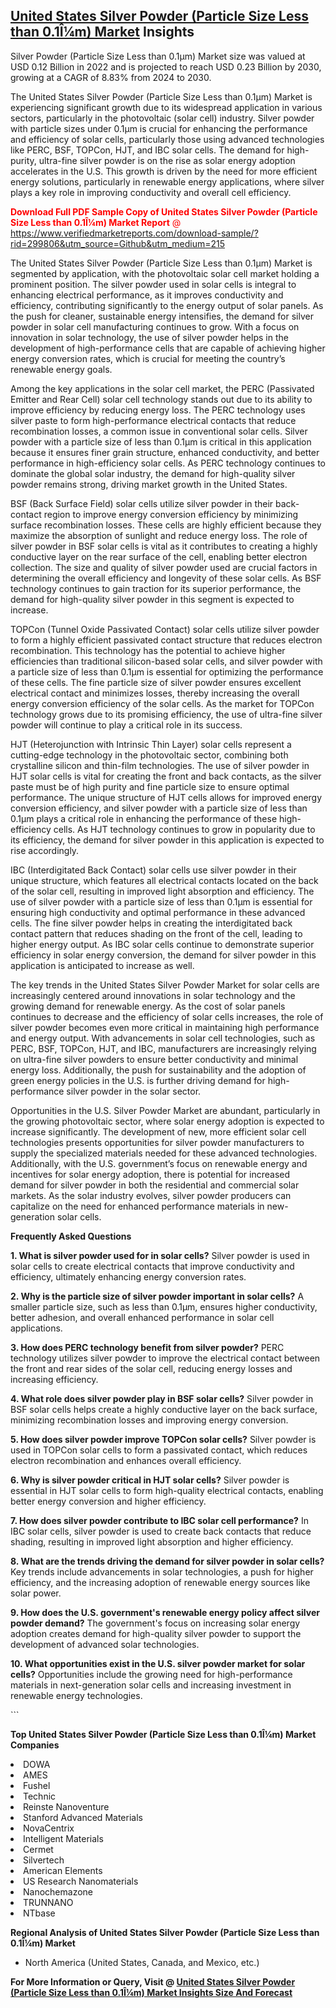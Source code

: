 <h2><a href="https://www.verifiedmarketreports.com/download-sample/?rid=299806&amp;utm_source=Github&amp;utm_medium=215" target="_blank">United States Silver Powder (Particle Size Less than 0.1Î¼m) Market</a> Insights</h2><p>Silver Powder (Particle Size Less than 0.1μm) Market size was valued at USD 0.12 Billion in 2022 and is projected to reach USD 0.23 Billion by 2030, growing at a CAGR of 8.83% from 2024 to 2030.</p><p><p>The United States Silver Powder (Particle Size Less than 0.1μm) Market is experiencing significant growth due to its widespread application in various sectors, particularly in the photovoltaic (solar cell) industry. Silver powder with particle sizes under 0.1μm is crucial for enhancing the performance and efficiency of solar cells, particularly those using advanced technologies like PERC, BSF, TOPCon, HJT, and IBC solar cells. The demand for high-purity, ultra-fine silver powder is on the rise as solar energy adoption accelerates in the U.S. This growth is driven by the need for more efficient energy solutions, particularly in renewable energy applications, where silver plays a key role in improving conductivity and overall cell efficiency.<p><span class=""><span style="color: #ff0000;"><strong>Download Full PDF Sample Copy of United States Silver Powder (Particle Size Less than 0.1Î¼m) Market Report</strong> @ </span><a href="https://www.verifiedmarketreports.com/download-sample/?rid=299806&amp;utm_source=Github&amp;utm_medium=215" target="_blank">https://www.verifiedmarketreports.com/download-sample/?rid=299806&amp;utm_source=Github&amp;utm_medium=215</a></span></p></p><p>The United States Silver Powder (Particle Size Less than 0.1μm) Market is segmented by application, with the photovoltaic solar cell market holding a prominent position. The silver powder used in solar cells is integral to enhancing electrical performance, as it improves conductivity and efficiency, contributing significantly to the energy output of solar panels. As the push for cleaner, sustainable energy intensifies, the demand for silver powder in solar cell manufacturing continues to grow. With a focus on innovation in solar technology, the use of silver powder helps in the development of high-performance cells that are capable of achieving higher energy conversion rates, which is crucial for meeting the country’s renewable energy goals.<p>Among the key applications in the solar cell market, the PERC (Passivated Emitter and Rear Cell) solar cell technology stands out due to its ability to improve efficiency by reducing energy loss. The PERC technology uses silver paste to form high-performance electrical contacts that reduce recombination losses, a common issue in conventional solar cells. Silver powder with a particle size of less than 0.1μm is critical in this application because it ensures finer grain structure, enhanced conductivity, and better performance in high-efficiency solar cells. As PERC technology continues to dominate the global solar industry, the demand for high-quality silver powder remains strong, driving market growth in the United States.<p>BSF (Back Surface Field) solar cells utilize silver powder in their back-contact region to improve energy conversion efficiency by minimizing surface recombination losses. These cells are highly efficient because they maximize the absorption of sunlight and reduce energy loss. The role of silver powder in BSF solar cells is vital as it contributes to creating a highly conductive layer on the rear surface of the cell, enabling better electron collection. The size and quality of silver powder used are crucial factors in determining the overall efficiency and longevity of these solar cells. As BSF technology continues to gain traction for its superior performance, the demand for high-quality silver powder in this segment is expected to increase.<p>TOPCon (Tunnel Oxide Passivated Contact) solar cells utilize silver powder to form a highly efficient passivated contact structure that reduces electron recombination. This technology has the potential to achieve higher efficiencies than traditional silicon-based solar cells, and silver powder with a particle size of less than 0.1μm is essential for optimizing the performance of these cells. The fine particle size of silver powder ensures excellent electrical contact and minimizes losses, thereby increasing the overall energy conversion efficiency of the solar cells. As the market for TOPCon technology grows due to its promising efficiency, the use of ultra-fine silver powder will continue to play a critical role in its success.<p>HJT (Heterojunction with Intrinsic Thin Layer) solar cells represent a cutting-edge technology in the photovoltaic sector, combining both crystalline silicon and thin-film technologies. The use of silver powder in HJT solar cells is vital for creating the front and back contacts, as the silver paste must be of high purity and fine particle size to ensure optimal performance. The unique structure of HJT cells allows for improved energy conversion efficiency, and silver powder with a particle size of less than 0.1μm plays a critical role in enhancing the performance of these high-efficiency cells. As HJT technology continues to grow in popularity due to its efficiency, the demand for silver powder in this application is expected to rise accordingly.<p>IBC (Interdigitated Back Contact) solar cells use silver powder in their unique structure, which features all electrical contacts located on the back of the solar cell, resulting in improved light absorption and efficiency. The use of silver powder with a particle size of less than 0.1μm is essential for ensuring high conductivity and optimal performance in these advanced cells. The fine silver powder helps in creating the interdigitated back contact pattern that reduces shading on the front of the cell, leading to higher energy output. As IBC solar cells continue to demonstrate superior efficiency in solar energy conversion, the demand for silver powder in this application is anticipated to increase as well.<p>The key trends in the United States Silver Powder Market for solar cells are increasingly centered around innovations in solar technology and the growing demand for renewable energy. As the cost of solar panels continues to decrease and the efficiency of solar cells increases, the role of silver powder becomes even more critical in maintaining high performance and energy output. With advancements in solar cell technologies, such as PERC, BSF, TOPCon, HJT, and IBC, manufacturers are increasingly relying on ultra-fine silver powders to ensure better conductivity and minimal energy loss. Additionally, the push for sustainability and the adoption of green energy policies in the U.S. is further driving demand for high-performance silver powder in the solar sector.<p>Opportunities in the U.S. Silver Powder Market are abundant, particularly in the growing photovoltaic sector, where solar energy adoption is expected to increase significantly. The development of new, more efficient solar cell technologies presents opportunities for silver powder manufacturers to supply the specialized materials needed for these advanced technologies. Additionally, with the U.S. government’s focus on renewable energy and incentives for solar energy adoption, there is potential for increased demand for silver powder in both the residential and commercial solar markets. As the solar industry evolves, silver powder producers can capitalize on the need for enhanced performance materials in new-generation solar cells.<p><strong>Frequently Asked Questions</strong></p><p><strong>1. What is silver powder used for in solar cells?</strong> Silver powder is used in solar cells to create electrical contacts that improve conductivity and efficiency, ultimately enhancing energy conversion rates.</p><p><strong>2. Why is the particle size of silver powder important in solar cells?</strong> A smaller particle size, such as less than 0.1μm, ensures higher conductivity, better adhesion, and overall enhanced performance in solar cell applications.</p><p><strong>3. How does PERC technology benefit from silver powder?</strong> PERC technology utilizes silver powder to improve the electrical contact between the front and rear sides of the solar cell, reducing energy losses and increasing efficiency.</p><p><strong>4. What role does silver powder play in BSF solar cells?</strong> Silver powder in BSF solar cells helps create a highly conductive layer on the back surface, minimizing recombination losses and improving energy conversion.</p><p><strong>5. How does silver powder improve TOPCon solar cells?</strong> Silver powder is used in TOPCon solar cells to form a passivated contact, which reduces electron recombination and enhances overall efficiency.</p><p><strong>6. Why is silver powder critical in HJT solar cells?</strong> Silver powder is essential in HJT solar cells to form high-quality electrical contacts, enabling better energy conversion and higher efficiency.</p><p><strong>7. How does silver powder contribute to IBC solar cell performance?</strong> In IBC solar cells, silver powder is used to create back contacts that reduce shading, resulting in improved light absorption and higher efficiency.</p><p><strong>8. What are the trends driving the demand for silver powder in solar cells?</strong> Key trends include advancements in solar technologies, a push for higher efficiency, and the increasing adoption of renewable energy sources like solar power.</p><p><strong>9. How does the U.S. government's renewable energy policy affect silver powder demand?</strong> The government's focus on increasing solar energy adoption creates demand for high-quality silver powder to support the development of advanced solar technologies.</p><p><strong>10. What opportunities exist in the U.S. silver powder market for solar cells?</strong> Opportunities include the growing need for high-performance materials in next-generation solar cells and increasing investment in renewable energy technologies.</p>```</p><p><strong>Top United States Silver Powder (Particle Size Less than 0.1Î¼m) Market Companies</strong></p><div data-test-id=""><p><li>DOWA</li><li> AMES</li><li> Fushel</li><li> Technic</li><li> Reinste Nanoventure</li><li> Stanford Advanced Materials</li><li> NovaCentrix</li><li> Intelligent Materials</li><li> Cermet</li><li> Silvertech</li><li> American Elements</li><li> US Research Nanomaterials</li><li> Nanochemazone</li><li> TRUNNANO</li><li> NTbase</li></p><div><strong>Regional Analysis of&nbsp;United States Silver Powder (Particle Size Less than 0.1Î¼m) Market</strong></div><ul><li dir="ltr"><p dir="ltr">North America&nbsp;(United States, Canada, and Mexico, etc.)</p></li></ul><p><strong>For More Information or Query, Visit @&nbsp;</strong><strong><a href="https://www.verifiedmarketreports.com/product/silver-powder-particle-size-less-than-0-1-m-market/?utm_source=Github&amp;utm_medium=215" target="_blank">United States Silver Powder (Particle Size Less than 0.1Î¼m) Market Insights Size And Forecast</a></strong></p></div>
